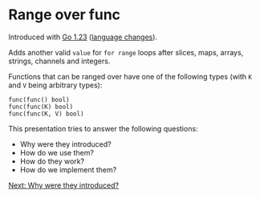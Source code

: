 # Range over func

Introduced with [Go 1.23](https://go.dev/doc/go1.23) ([language changes](https://go.dev/doc/go1.23#language)).

Adds another valid `value` for `for range` loops after slices, maps, arrays, strings, channels and integers.

Functions that can be ranged over have one of the following types (with `K` and `V` being arbitrary types):
```
func(func() bool)
func(func(K) bool)
func(func(K, V) bool)
```

This presentation tries to answer the following questions:

* Why were they introduced?
* How do we use them?
* How do they work?
* How do we implement them?

[Next: Why were they introduced?](./02.md)
